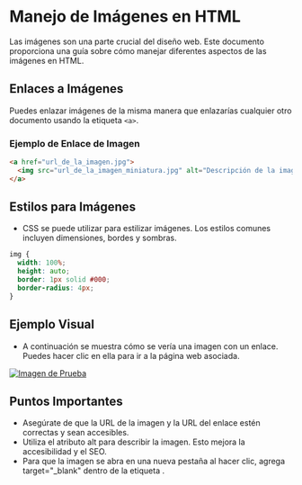 # Manejo de Imágenes en HTML

Las imágenes son una parte crucial del diseño web. Este documento proporciona una guía sobre cómo manejar diferentes aspectos de las imágenes en HTML.

## Enlaces a Imágenes

Puedes enlazar imágenes de la misma manera que enlazarías cualquier otro documento usando la etiqueta `<a>`.

### Ejemplo de Enlace de Imagen
```html
<a href="url_de_la_imagen.jpg">
  <img src="url_de_la_imagen_miniatura.jpg" alt="Descripción de la imagen">
</a>
```
## Estilos para Imágenes
- CSS se puede utilizar para estilizar imágenes. Los estilos comunes incluyen dimensiones, bordes y sombras.

```css
img {
  width: 100%;
  height: auto;
  border: 1px solid #000;
  border-radius: 4px;
}
```
## Ejemplo Visual
- A continuación se muestra cómo se vería una imagen con un enlace. Puedes hacer clic en ella para ir a la página web asociada.

[![Imagen de Prueba](https://images.pexels.com/photos/838413/pexels-photo-838413.jpeg?auto=compress&cs=tinysrgb&w=1260&h=750&dpr=1)](https://www.pexels.com)

## Puntos Importantes
- Asegúrate de que la URL de la imagen y la URL del enlace estén correctas y sean accesibles.
- Utiliza el atributo alt para describir la imagen. Esto mejora la accesibilidad y el SEO.
- Para que la imagen se abra en una nueva pestaña al hacer clic, agrega target="_blank" dentro de la etiqueta <a>.



